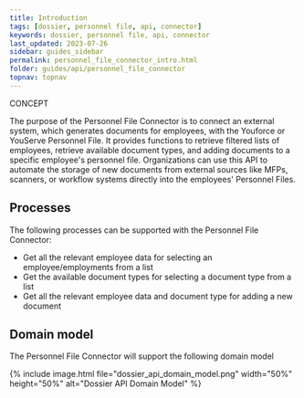 ```yaml
---
title: Introduction
tags: [dossier, personnel file, api, connector]
keywords: dossier, personnel file, api, connector
last_updated: 2023-07-26
sidebar: guides_sidebar
permalink: personnel_file_connector_intro.html
folder: guides/api/personnel_file_connector
topnav: topnav
---
```


<span class="label label-success">CONCEPT</span>

The purpose of the Personnel File Connector is to connect an external system, which generates documents for employees, with the Youforce or YouServe Personnel File. It provides functions to retrieve filtered lists of employees, retrieve available document types, and adding documents to a specific employee's personnel file. Organizations can use this API to automate the storage of new documents from external sources like MFPs, scanners, or workflow systems directly into the employees' Personnel Files.

## Processes
The following processes can be supported with the Personnel File Connector:
- Get all the relevant employee data for selecting an employee/employments from a list
- Get the available document types for selecting a document type from a list
- Get all the relevant employee data and document type for adding a new  document


## Domain model
The Personnel File Connector will support the following domain model

{% include image.html file="dossier_api_domain_model.png" width="50%" height="50%" alt="Dossier API Domain Model" %}
